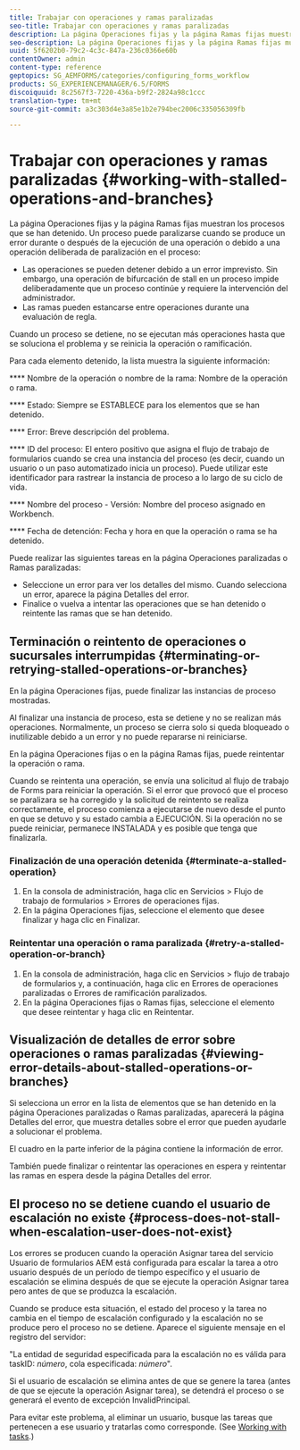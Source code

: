 ```yaml
---
title: Trabajar con operaciones y ramas paralizadas
seo-title: Trabajar con operaciones y ramas paralizadas
description: La página Operaciones fijas y la página Ramas fijas muestran los procesos que se han detenido.
seo-description: La página Operaciones fijas y la página Ramas fijas muestran los procesos que se han detenido.
uuid: 5f6202b0-79c2-4c3c-847a-236c0366e60b
contentOwner: admin
content-type: reference
geptopics: SG_AEMFORMS/categories/configuring_forms_workflow
products: SG_EXPERIENCEMANAGER/6.5/FORMS
discoiquuid: 8c2567f3-7220-436a-b9f2-2824a98c1ccc
translation-type: tm+mt
source-git-commit: a3c303d4e3a85e1b2e794bec2006c335056309fb

---
```



# Trabajar con operaciones y ramas paralizadas {#working-with-stalled-operations-and-branches}

La página Operaciones fijas y la página Ramas fijas muestran los procesos que se han detenido. Un proceso puede paralizarse cuando se produce un error durante o después de la ejecución de una operación o debido a una operación deliberada de paralización en el proceso:

* Las operaciones se pueden detener debido a un error imprevisto. Sin embargo, una operación de bifurcación de stall en un proceso impide deliberadamente que un proceso continúe y requiere la intervención del administrador.
* Las ramas pueden estancarse entre operaciones durante una evaluación de regla.

Cuando un proceso se detiene, no se ejecutan más operaciones hasta que se soluciona el problema y se reinicia la operación o ramificación.

Para cada elemento detenido, la lista muestra la siguiente información:

**** Nombre de la operación o nombre de la rama: Nombre de la operación o rama.

**** Estado: Siempre se ESTABLECE para los elementos que se han detenido.

**** Error: Breve descripción del problema.

**** ID del proceso: El entero positivo que asigna el flujo de trabajo de formularios cuando se crea una instancia del proceso (es decir, cuando un usuario o un paso automatizado inicia un proceso). Puede utilizar este identificador para rastrear la instancia de proceso a lo largo de su ciclo de vida.

**** Nombre del proceso - Versión: Nombre del proceso asignado en Workbench.

**** Fecha de detención: Fecha y hora en que la operación o rama se ha detenido.

Puede realizar las siguientes tareas en la página Operaciones paralizadas o Ramas paralizadas:

* Seleccione un error para ver los detalles del mismo. Cuando selecciona un error, aparece la página Detalles del error.
* Finalice o vuelva a intentar las operaciones que se han detenido o reintente las ramas que se han detenido.

## Terminación o reintento de operaciones o sucursales interrumpidas {#terminating-or-retrying-stalled-operations-or-branches}

En la página Operaciones fijas, puede finalizar las instancias de proceso mostradas.

Al finalizar una instancia de proceso, esta se detiene y no se realizan más operaciones. Normalmente, un proceso se cierra solo si queda bloqueado o inutilizable debido a un error y no puede repararse ni reiniciarse.

En la página Operaciones fijas o en la página Ramas fijas, puede reintentar la operación o rama.

Cuando se reintenta una operación, se envía una solicitud al flujo de trabajo de Forms para reiniciar la operación. Si el error que provocó que el proceso se paralizara se ha corregido y la solicitud de reintento se realiza correctamente, el proceso comienza a ejecutarse de nuevo desde el punto en que se detuvo y su estado cambia a EJECUCIÓN. Si la operación no se puede reiniciar, permanece INSTALADA y es posible que tenga que finalizarla.

### Finalización de una operación detenida {#terminate-a-stalled-operation}

1. En la consola de administración, haga clic en Servicios > Flujo de trabajo de formularios > Errores de operaciones fijas.
1. En la página Operaciones fijas, seleccione el elemento que desee finalizar y haga clic en Finalizar.

### Reintentar una operación o rama paralizada {#retry-a-stalled-operation-or-branch}

1. En la consola de administración, haga clic en Servicios > flujo de trabajo de formularios y, a continuación, haga clic en Errores de operaciones paralizadas o Errores de ramificación paralizados.
1. En la página Operaciones fijas o Ramas fijas, seleccione el elemento que desee reintentar y haga clic en Reintentar.

## Visualización de detalles de error sobre operaciones o ramas paralizadas {#viewing-error-details-about-stalled-operations-or-branches}

Si selecciona un error en la lista de elementos que se han detenido en la página Operaciones paralizadas o Ramas paralizadas, aparecerá la página Detalles del error, que muestra detalles sobre el error que pueden ayudarle a solucionar el problema.

El cuadro en la parte inferior de la página contiene la información de error.

También puede finalizar o reintentar las operaciones en espera y reintentar las ramas en espera desde la página Detalles del error.

## El proceso no se detiene cuando el usuario de escalación no existe {#process-does-not-stall-when-escalation-user-does-not-exist}

Los errores se producen cuando la operación Asignar tarea del servicio Usuario de formularios AEM está configurada para escalar la tarea a otro usuario después de un período de tiempo específico y el usuario de escalación se elimina después de que se ejecute la operación Asignar tarea pero antes de que se produzca la escalación.

Cuando se produce esta situación, el estado del proceso y la tarea no cambia en el tiempo de escalación configurado y la escalación no se produce pero el proceso no se detiene. Aparece el siguiente mensaje en el registro del servidor:

&quot;La entidad de seguridad especificada para la escalación no es válida para taskID: *número*, cola especificada: *número*&quot;.

Si el usuario de escalación se elimina antes de que se genere la tarea (antes de que se ejecute la operación Asignar tarea), se detendrá el proceso o se generará el evento de excepción InvalidPrincipal.

Para evitar este problema, al eliminar un usuario, busque las tareas que pertenecen a ese usuario y tratarlas como corresponde. (See [Working with tasks](/help/forms/using/admin-help/tasks.md#working-with-tasks).)
